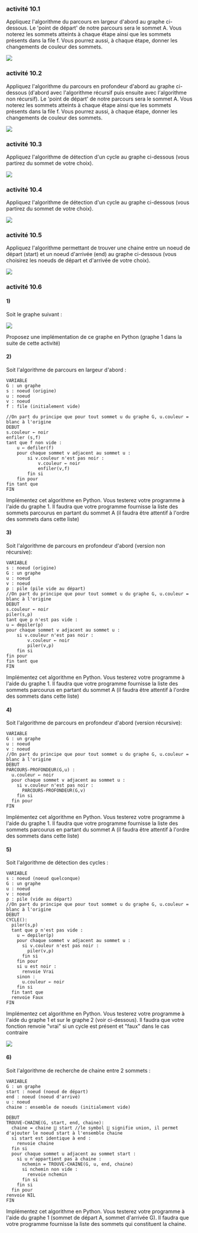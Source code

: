 ### activité 10.1

Appliquez l'algorithme du parcours en largeur d'abord au graphe ci-dessous. Le 'point de départ' de notre parcours sera le sommet A. Vous noterez les sommets atteints à chaque étape ainsi que les sommets présents dans la file f. Vous pourrez aussi, à chaque étape, donner les changements de couleur des sommets.

![](img/c10a_1.png)

### activité 10.2

Appliquez l'algorithme du parcours en profondeur d'abord au graphe ci-dessous (d'abord avec l'algorithme récursif puis ensuite avec l'algorithme non récursif). Le 'point de départ' de notre parcours sera le sommet A. Vous noterez les sommets atteints à chaque étape ainsi que les sommets présents dans la file f. Vous pourrez aussi, à chaque étape, donner les changements de couleur des sommets.

![](img/c10a_1.png)

### activité 10.3

Appliquez l'algorithme de détection d'un cycle au graphe ci-dessous (vous partirez du sommet de votre choix).

![](img/c10a_2.png)

### activité 10.4

Appliquez l'algorithme de détection d'un cycle au graphe ci-dessous (vous partirez du sommet de votre choix).

![](img/c10a_3.png)

### activité 10.5

Appliquez l'algorithme permettant de trouver une chaine entre un noeud de départ (start) et un noeud d'arrivée (end) au graphe ci-dessous (vous choisirez les noeuds de départ et d'arrivée de votre choix).

![](img/c10a_1.png)

### activité 10.6

#### 1)
Soit le graphe suivant :

![](img/pr2_1.png)

Proposez une implémentation de ce graphe en Python (graphe 1 dans la suite de cette activité)

#### 2)

Soit l'algorithme de parcours en largeur d'abord :

```
VARIABLE
G : un graphe
s : noeud (origine)
u : noeud
v : noeud
f : file (initialement vide)

//On part du principe que pour tout sommet u du graphe G, u.couleur = blanc à l'origine
DEBUT
s.couleur ← noir
enfiler (s,f)
tant que f non vide :
	u ← defiler(f)
	pour chaque sommet v adjacent au sommet u :
		si v.couleur n'est pas noir :
			v.couleur ← noir
			enfiler(v,f)
		fin si
	fin pour
fin tant que
FIN
```
Implémentez cet algorithme en Python. Vous testerez votre programme à l'aide du graphe 1. Il faudra que votre programme fournisse la liste des sommets parcourus en partant du sommet A (il faudra être attentif à l'ordre des sommets dans cette liste)

#### 3)

Soit l'algorithme de parcours en profondeur d'abord (version non récursive):

```
VARIABLE
s : noeud (origine)
G : un graphe
u : noeud
v : noeud
p : pile (pile vide au départ)
//On part du principe que pour tout sommet u du graphe G, u.couleur = blanc à l'origine
DEBUT
s.couleur ← noir
piler(s,p)
tant que p n'est pas vide :
u ← depiler(p)
pour chaque sommet v adjacent au sommet u :
	si v.couleur n'est pas noir :
		v.couleur ← noir
		piler(v,p)
	fin si
fin pour
fin tant que
FIN
```
Implémentez cet algorithme en Python. Vous testerez votre programme à l'aide du graphe 1. Il faudra que votre programme fournisse la liste des sommets parcourus en partant du sommet A (il faudra être attentif à l'ordre des sommets dans cette liste)

#### 4)
Soit l'algorithme de parcours en profondeur d'abord (version récursive):

```
VARIABLE
G : un graphe
u : noeud
v : noeud
//On part du principe que pour tout sommet u du graphe G, u.couleur = blanc à l'origine
DEBUT
PARCOURS-PROFONDEUR(G,u) :
  u.couleur ← noir
  pour chaque sommet v adjacent au sommet u :
    si v.couleur n'est pas noir :
      PARCOURS-PROFONDEUR(G,v)
    fin si
  fin pour
FIN
```
Implémentez cet algorithme en Python. Vous testerez votre programme à l'aide du graphe 1. Il faudra que votre programme fournisse la liste des sommets parcourus en partant du sommet A (il faudra être attentif à l'ordre des sommets dans cette liste)

#### 5)
Soit l'algorithme de détection des cycles :

```
VARIABLE
s : noeud (noeud quelconque)
G : un graphe
u : noeud
v : noeud
p : pile (vide au départ)
//On part du principe que pour tout sommet u du graphe G, u.couleur = blanc à l'origine
DEBUT
CYCLE():
  piler(s,p)
  tant que p n'est pas vide :
    u ← depiler(p)
    pour chaque sommet v adjacent au sommet u :
      si v.couleur n'est pas noir :
        piler(v,p)
      fin si
    fin pour
    si u est noir :
      renvoie Vrai
    sinon :
      u.couleur ← noir
    fin si
  fin tant que
  renvoie Faux
FIN
```
Implémentez cet algorithme en Python. Vous testerez votre programme à l'aide du graphe 1 et sur le graphe 2 (voir ci-dessous). Il faudra que votre fonction renvoie "vrai" si un cycle est présent et "faux" dans le cas contraire

![](img/pr2_2.png)

#### 6)
Soit l'algorithme de recherche de chaine entre 2 sommets :

```
VARIABLE
G : un graphe
start : noeud (noeud de départ)
end : noeud (noeud d'arrivé)
u : noeud
chaine : ensemble de noeuds (initialement vide)

DEBUT
TROUVE-CHAINE(G, start, end, chaine):
  chaine = chaine ⋃ start //le symbol ⋃ signifie union, il permet d'ajouter le noeud start à l'ensemble chaine
  si start est identique à end :
    renvoie chaine
  fin si
  pour chaque sommet u adjacent au sommet start :
    si u n'appartient pas à chaine :
	  nchemin = TROUVE-CHAINE(G, u, end, chaine)
      si nchemin non vide :
        renvoie nchemin
      fin si
    fin si
  fin pour
renvoie NIL
FIN
```
Implémentez cet algorithme en Python. Vous testerez votre programme à l'aide du graphe 1 (sommet de départ A, sommet d'arrivée G). Il faudra que votre programme fournisse la liste des sommets qui constituent la chaine.